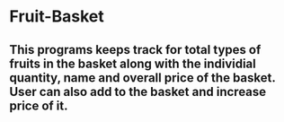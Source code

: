 # Fruit-Basket

## This programs keeps track for total types of fruits in the basket along with the individial quantity, name and overall price of the basket. User can also add to the basket and increase price of it.
